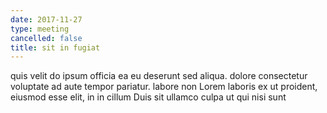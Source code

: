 ```yaml
---
date: 2017-11-27
type: meeting
cancelled: false
title: sit in fugiat
---
```

quis velit do ipsum officia ea eu deserunt sed aliqua. dolore consectetur voluptate ad aute tempor pariatur. labore non Lorem laboris ex ut proident, eiusmod esse elit, in in cillum Duis sit ullamco culpa ut qui nisi sunt